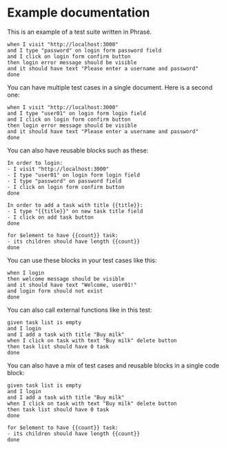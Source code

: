 # Example documentation

This is an example of a test suite written in Phrasé.

```phrasé
when I visit "http://localhost:3000"
and I type "password" on login form password field
and I click on login form confirm button
then login error message should be visible
and it should have text "Please enter a username and password"
done
```

You can have multiple test cases in a single document. Here is a second one:

```phrasé
when I visit "http://localhost:3000"
and I type "user01" on login form login field
and I click on login form confirm button
then login error message should be visible
and it should have text "Please enter a username and password"
done
```

You can also have reusable blocks such as these:

```phrasé
In order to login:
- I visit "http://localhost:3000"
- I type "user01" on login form login field
- I type "password" on password field
- I click on login form confirm button
done
```

```phrasé
In order to add a task with title {{title}}:
- I type "{{title}}" on new task title field
- I click on add task button
done
```

```phrasé
for $element to have {{count}} task:
- its children should have length {{count}}
done
```

You can use these blocks in your test cases like this:

```phrasé
when I login
then welcome message should be visible
and it should have text "Welcome, user01!"
and login form should not exist
done
```

You can also call external functions like in this test:

```phrasé
given task list is empty
and I login
and I add a task with title "Buy milk"
when I click on task with text "Buy milk" delete button
then task list should have 0 task
done
```

You can also have a mix of test cases and reusable blocks in a single code block:

```phrasé
given task list is empty
and I login
and I add a task with title "Buy milk"
when I click on task with text "Buy milk" delete button
then task list should have 0 task
done

for $element to have {{count}} task:
- its children should have length {{count}}
done
```

